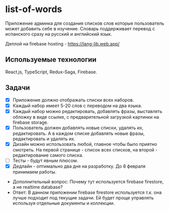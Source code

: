 # list-of-words
Приложение админка для создания списков слов которые пользователь может добавить себе в изучение.
Словарь поддерживает перевод с испанского сразу на русский и английский язык.

Деплой на firebase hosting - https://lang-lib.web.app/

## Используемые технологии
React.js, TypeScript, Redux-Saga, Firebase.

## Задачи

- [x] Приложение должно отображать списки всех наборов. 
- [x] Каждый набор имеет 5-20 слов с переводом на два языка. 
- [x] Каждый набор можно редактировать, добавлять фразы, выставлять обложку в виде ссылке, с предварительной загрузкой картинки на firebase storage.
- [x] Пользователь должен добавлять новые списки, удалять их, редактировать. А в каждом списке добавлять новые фразы, редактировать и удалять их.
- [x] Дизайн можно использовать любой, главное чтобы было приятно смотреть. На первой странице - список всех списков, на второй - редактирование самого списка.
- [ ] Тесты - будут явным плюсом.
- [x] Дедлайн - оптимально два дня на разработку. До 8 февраля принимаем работы.

- Дополнительный вопрос: Почему тут используется firebase firestore, а не realtime database?
- Ответ: В данном приложении firebase firestore используется т.к. она лучше подходит под текущие задачи. Ей будет проще управлять используя отдельные документы и коллекции.
